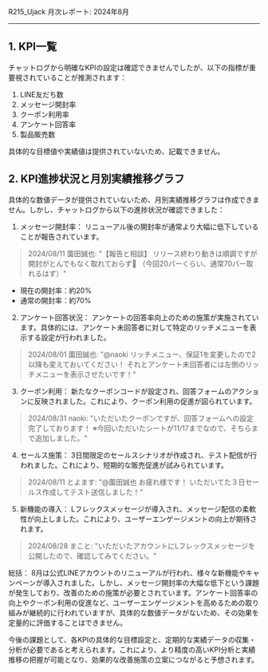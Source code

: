R215_Ujack 月次レポート: 2024年8月

---

## 1. KPI一覧

チャットログから明確なKPIの設定は確認できませんでしたが、以下の指標が重要視されていることが推測されます：

1. LINE友だち数
2. メッセージ開封率
3. クーポン利用率
4. アンケート回答率
5. 製品販売数

具体的な目標値や実績値は提供されていないため、記載できません。

## 2. KPI進捗状況と月別実績推移グラフ

具体的な数値データが提供されていないため、月別実績推移グラフは作成できません。しかし、チャットログから以下の進捗状況が確認できました：

1. メッセージ開封率：
   リニューアル後の開封率が通常より大幅に低下していることが報告されています。

> 2024/08/11 薗田誠也: "【報告と相談】 リリース終わり動きは順調ですが開封がとんでもなく取れておらず🙏 （今回20パーくらい、通常70パー取れるはず）"

   - 現在の開封率：約20%
   - 通常の開封率：約70%

2. アンケート回答状況：
   アンケートの回答率向上のための施策が実施されています。具体的には、アンケート未回答者に対して特定のリッチメニューを表示する設定が行われました。

> 2024/08/01 薗田誠也: "@naoki リッチメニュー、保証1を変更したので2以降も変えておいてください！ それとアンケート未回答者には左側のリッチメニューを表示させたいです！"

3. クーポン利用：
   新たなクーポンコードが設定され、回答フォームのアクションに反映されました。これにより、クーポン利用の促進が図られています。

> 2024/08/31 naoki: "いただいたクーポンですが、回答フォームへの設定完了しております！ ※今回いただいたシートが11/17までなので、そちらまで追加しました。"

4. セールス施策：
   3日間限定のセールスシナリオが作成され、テスト配信が行われました。これにより、短期的な販売促進が試みられています。

> 2024/08/11 とよます: "@薗田誠也 お疲れ様です！ いただいてた３日セールス作成してテスト送信しました！"

5. 新機能の導入：
   Lフレックスメッセージが導入され、メッセージ配信の柔軟性が向上しました。これにより、ユーザーエンゲージメントの向上が期待されます。

> 2024/08/28 まこと: "いただいたアカウントにLフレックスメッセージを公開したので、確認してみてください。"

総括：
8月は公式LINEアカウントのリニューアルが行われ、様々な新機能やキャンペーンが導入されました。しかし、メッセージ開封率の大幅な低下という課題が発生しており、改善のための施策が必要とされています。アンケート回答率の向上やクーポン利用の促進など、ユーザーエンゲージメントを高めるための取り組みが継続的に行われていますが、具体的な数値データがないため、その効果を定量的に評価することはできません。

今後の課題として、各KPIの具体的な目標設定と、定期的な実績データの収集・分析が必要であると考えられます。これにより、より精度の高いKPI分析と実績推移の把握が可能となり、効果的な改善施策の立案につながると予想されます。
